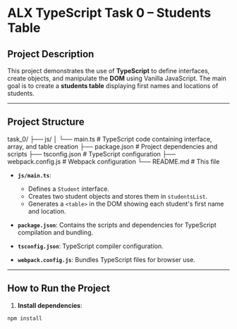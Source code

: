# ALX TypeScript Task 0 – Students Table

## Project Description

This project demonstrates the use of **TypeScript** to define interfaces, create objects, and manipulate the **DOM** using Vanilla JavaScript. The main goal is to create a **students table** displaying first names and locations of students.

---

## Project Structure

task_0/
├── js/
│ └── main.ts # TypeScript code containing interface, array, and table creation
├── package.json # Project dependencies and scripts
├── tsconfig.json # TypeScript configuration
├── webpack.config.js # Webpack configuration
└── README.md # This file


- **`js/main.ts`**:  
  - Defines a `Student` interface.  
  - Creates two student objects and stores them in `studentsList`.  
  - Generates a `<table>` in the DOM showing each student's first name and location.

- **`package.json`**: Contains the scripts and dependencies for TypeScript compilation and bundling.  
- **`tsconfig.json`**: TypeScript compiler configuration.  
- **`webpack.config.js`**: Bundles TypeScript files for browser use.

---

## How to Run the Project

1. **Install dependencies**:

```bash
npm install


